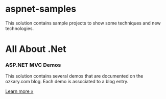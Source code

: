 aspnet-samples
==============

 This solution contains sample projects to show some techniques and new technologies.
 
  <h1>All About .Net</h1>
    <h3>ASP.NET MVC Demos</h3>
    <p class="lead">This solution contains several demos that are documented on the ozkary.com blog. Each demo is associated to a blog entry.</p>
    <p><a href="http://ozkary.com" class="btn btn-primary btn-lg">Learn more &raquo;</a></p>
